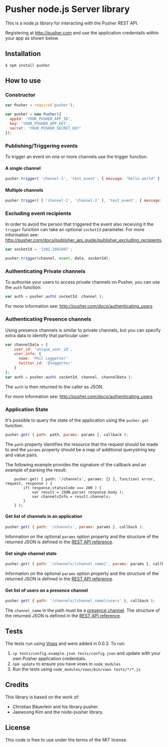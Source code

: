 # Pusher node.js Server library

This is a node.js library for interacting with the Pusher REST API.

Registering at <http://pusher.com> and use the application credentails within your app as shown below.

## Installation
```
$ npm install pusher
```

## How to use

### Constructor

```javascript
var Pusher = require('pusher');

var pusher = new Pusher({
  appId: 'YOUR_PUSHER_APP_ID',
  key: 'YOUR_PUSHER_APP_KEY',
  secret: 'YOUR_PUSHER_SECRET_KEY'
});
```

### Publishing/Triggering events

To trigger an event on one or more channels use the trigger function.

#### A single channel

```javascript
pusher.trigger( 'channel-1', 'test_event', { message: "hello world" } );
```

#### Multiple channels

```javascript
pusher.trigger( [ 'channel-1', 'channel-2' ], 'test_event', { message: "hello world" } );
```

### Excluding event recipients

In order to avoid the person that triggered the event also receiving it the `trigger` function can take an optional `socketId` parameter. For more informaiton see: <http://pusher.com/docs/publisher_api_guide/publisher_excluding_recipients>.

```javascript
var socketId = '1302.1081607';

pusher.trigger(channel, event, data, socketId);
```

### Authenticating Private channels

To authorise your users to access private channels on Pusher, you can use the `auth` function:

```javascript
var auth = pusher.auth( socketId, channel );
```

For more information see: <http://pusher.com/docs/authenticating_users>

### Authenticating Presence channels

Using presence channels is similar to private channels, but you can specify extra data to identify that particular user:

```javascript
var channelData = {
	user_id: 'unique_user_id',
	user_info: {
	  name: 'Phil Leggetter'
	  twitter_id: '@leggetter'
	}
};
var auth = pusher.auth( socketId, channel, channelData );
```

The `auth` is then returned to the caller as JSON.

For more information see: <http://pusher.com/docs/authenticating_users>

### Application State

It's possible to query the state of the application using the `pusher.get` function.
```js
pusher.get( { path: path, params: params }, callback );
```
The `path` property identifies the resource that the request should be made to and the `params` property should be a map of additional querystring key and value pairs.

The following example provides the signature of the callback and an example of parsing the result:

		pusher.get( { path: '/channels', params: {} }, function( error, request, response ) {
			if( response.statusCode === 200 ) {
				var result = JSON.parse( response.body );
				var channelsInfo = result.channels;
			}
		} );    

#### Get list of channels in an application
```javascript
pusher.get( { path: '/channels', params: params }, callback );
```

Information on the optional `params` option property and the structure of the returned JSON is defined in the [REST API reference](http://pusher.com/docs/rest_api#method-get-channels).

#### Get single channel state
```javascript
pusher.get( { path: '/channels/[channel_name]', params: params }, callback );
```

Information on the optional `params` option property and the structure of the returned JSON is defined in the [REST API reference](http://pusher.com/docs/rest_api#method-get-channel).

#### Get list of users on a presence channel
```javascript
pusher.get( { path: '/channels/[channel_name]/users' }, callback );
```

The `channel_name` in the path must be a [presence channel](http://pusher.com/docs/presence). The structure of the returned JSON is defined in the [REST API reference](http://pusher.com/docs/rest_api#method-get-users).

## Tests

The tests run using [Vows](http://vowsjs.org/) and were added in 0.0.3. To run:

1. `cp tests/config.example.json tests/config.json` and update with your own Pusher application credentials.
2. `npm update` to ensure you have vows in `node_modules`
3. Run the tests using `node_modules/vows/bin/vows tests/*/*.js`

## Credits

This library is based on the work of:
* Christian Bäuerlein and his library pusher.
* Jaewoong Kim and the node-pusher library.

## License

This code is free to use under the terms of the MIT license.
